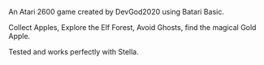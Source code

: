 An Atari 2600 game created by DevGod2020 using Batari Basic.

Collect Apples, Explore the Elf Forest, Avoid Ghosts, find the magical Gold Apple.

Tested and works perfectly with Stella.
